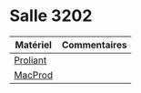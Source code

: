 # Salle 3202


|                Matériel   |               Commentaires      |
|---------------------------|---------------------------------|
| [Proliant](./Proliant.md) |                                 |
| [MacProd](./MacProd.md)   |                                 |
